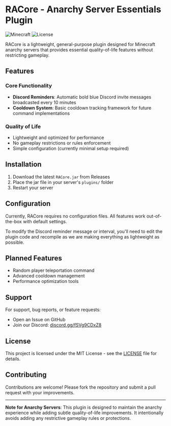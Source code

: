 # RACore - Anarchy Server Essentials Plugin

![Minecraft](https://img.shields.io/badge/Minecraft-1.8+-brightgreen)
![License](https://img.shields.io/badge/License-MIT-blue)

RACore is a lightweight, general-purpose plugin designed for Minecraft anarchy servers that provides essential quality-of-life features without restricting gameplay.

## Features

### Core Functionality
- **Discord Reminders**: Automatic bold blue Discord invite messages broadcasted every 10 minutes
- **Cooldown System**: Basic cooldown tracking framework for future command implementations

### Quality of Life
- Lightweight and optimized for performance
- No gameplay restrictions or rules enforcement
- Simple configuration (currently minimal setup required)

## Installation

1. Download the latest `RACore.jar` from Releases
2. Place the jar file in your server's `plugins/` folder
3. Restart your server

## Configuration

Currently, RACore requires no configuration files. All features work out-of-the-box with default settings.

To modify the Discord reminder message or interval, you'll need to edit the plugin code and recompile as we are making everything as lightweight as possible.

## Planned Features

- Random player teleportation command
- Advanced cooldown management
- Performance optimization tools

## Support

For support, bug reports, or feature requests:
- Open an Issue on GitHub
- Join our Discord: [discord.gg/fSVg9CDxZ8](https://discord.gg/fSVg9CDxZ8)

## License

This project is licensed under the MIT License - see the [LICENSE](LICENSE) file for details.

## Contributing

Contributions are welcome! Please fork the repository and submit a pull request with your improvements.

---

**Note for Anarchy Servers**: This plugin is designed to maintain the anarchy experience while adding subtle quality-of-life improvements. It intentionally avoids adding any restrictive gameplay rules or protections.
